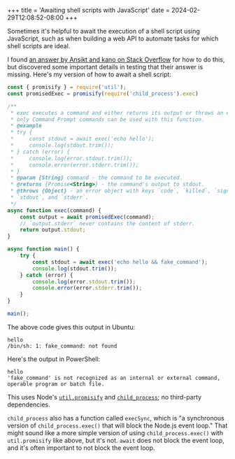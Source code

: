 +++
title = 'Awaiting shell scripts with JavaScript'
date = 2024-02-29T12:08:52-08:00
+++

Sometimes it's helpful to await the execution of a shell script using JavaScript, such as when building a web API to automate tasks for which shell scripts are ideal.

I found [an answer by Ansikt and kano on Stack Overflow](https://stackoverflow.com/questions/12941083/execute-and-get-the-output-of-a-shell-command-in-node-js) for how to do this, but discovered some important details in testing that their answer is missing. Here's my version of how to await a shell script:

```js
const { promisify } = require('util');
const promisedExec = promisify(require('child_process').exec)

/**
 * exec executes a command and either returns its output or throws an error. In Windows,
 * only Command Prompt commands can be used with this function.
 * @example
 * try {
 *     const stdout = await exec('echo hello');
 *     console.log(stdout.trim());
 * } catch (error) {
 *     console.log(error.stdout.trim());
 *     console.error(error.stderr.trim());
 * }
 * @param {String} command - the command to be executed.
 * @returns {Promise<String>} - the command's output to stdout.
 * @throws {Object} - an error object with keys `code`, `killed`, `signal`, `cmd`,
 * `stdout`, and `stderr`.
 */
async function exec(command) {
    const output = await promisedExec(command);
    // `output.stderr` never contains the content of stderr.
    return output.stdout;
}

async function main() {
    try {
        const stdout = await exec('echo hello && fake_command');
        console.log(stdout.trim());
    } catch (error) {
        console.log(error.stdout.trim());
        console.error(error.stderr.trim());
    }
}

main();
```

The above code gives this output in Ubuntu:

```shell
hello
/bin/sh: 1: fake_command: not found
```

Here's the output in PowerShell:

```shell
hello
'fake_command' is not recognized as an internal or external command,
operable program or batch file.
```

This uses Node's [`util.promisify`](https://nodejs.org/api/util.html#util_util_promisify_original) and [`child_process`](https://nodejs.org/api/child_process.html); no third-party dependencies.

`child_process` also has a function called `execSync`, which is "a synchronous version of `child_process.exec()` that will block the Node.js event loop." That might sound like a more simple version of using `child_process.exec()` with `util.promisify` like above, but it's not. `await` does not block the event loop, and it's often important to not block the event loop.
